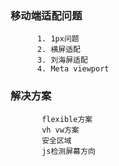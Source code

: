 ###     移动端适配问题
          1. 1px问题
          2. 横屏适配
          3. 刘海屏适配
          4. Meta viewport

###     解决方案
           flexible方案
           vh vw方案
           安全区域
           js检测屏幕方向
